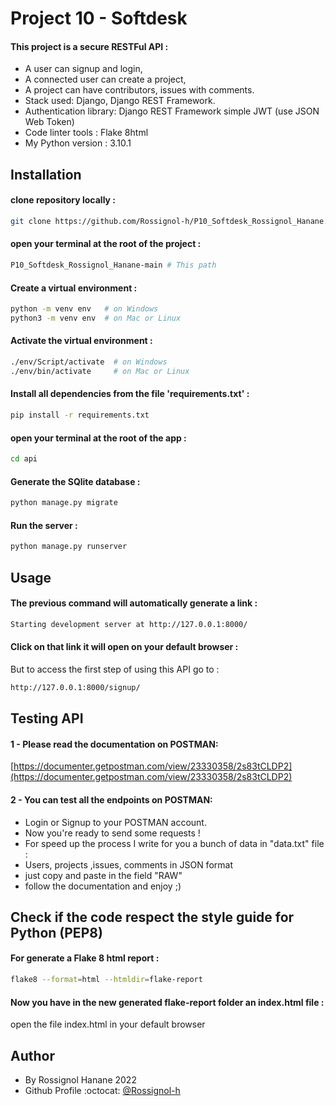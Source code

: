 # Project 10 - Softdesk

 #### This project is a secure RESTFul API :


- A user can signup and login,
- A connected user can create a project,
- A project can have contributors, issues with comments.
- Stack used: Django, Django REST Framework.
- Authentication library: Django REST Framework simple JWT (use JSON Web Token)
- Code linter tools : Flake 8html
- My Python version : 3.10.1


## Installation

#### clone repository locally :

```bash
git clone https://github.com/Rossignol-h/P10_Softdesk_Rossignol_Hanane.git
```

#### open your terminal at the root of the project :

```bash
P10_Softdesk_Rossignol_Hanane-main # This path
```

#### Create a virtual environment :

```bash
python -m venv env   # on Windows
python3 -m venv env  # on Mac or Linux
```

#### Activate the virtual environment :
```bash
./env/Script/activate  # on Windows
./env/bin/activate     # on Mac or Linux
```

#### Install all dependencies from the file 'requirements.txt' :
```bash
pip install -r requirements.txt
```
#### open your terminal at the root of the app  :

```bash
cd api
```

#### Generate the SQlite database :
```bash
python manage.py migrate
```

#### Run the server :
```bash
python manage.py runserver
```

## Usage 

#### The previous command will automatically generate a link :
```bash
Starting development server at http://127.0.0.1:8000/  
```

#### Click on that link it will open on your default browser :

But to access the first step of using this API go to :

```bash
http://127.0.0.1:8000/signup/ 
```

## Testing API 

#### 1 - Please read the documentation on POSTMAN:

[https://documenter.getpostman.com/view/23330358/2s83tCLDP2](https://documenter.getpostman.com/view/23330358/2s83tCLDP2)


#### 2 - You can test all the endpoints on POSTMAN: 
- Login or Signup to your POSTMAN account.
- Now you're ready to send some requests !
- For speed up the process I write for you a bunch of data in "data.txt" file :
- Users, projects ,issues, comments in JSON format
- just copy and paste in the field "RAW"
- follow the documentation and enjoy ;)

## Check if the code respect the style guide for Python (PEP8)

#### For generate a Flake 8 html report :
```bash
flake8 --format=html --htmldir=flake-report
```

#### Now you have in the new generated flake-report folder an index.html file :

open the file index.html in your default browser

## Author

- By Rossignol Hanane 2022 
- Github Profile :octocat: [@Rossignol-h](https://github.com/Rossignol-h)